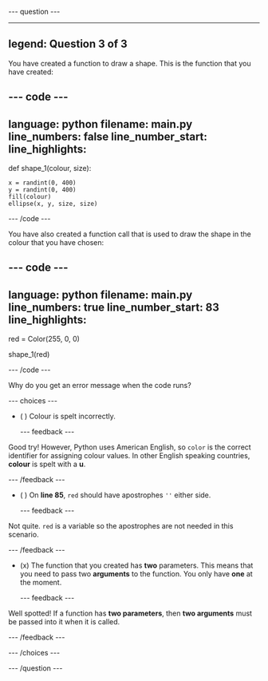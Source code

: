 
--- question ---

---
legend: Question 3 of 3
---

You have created a function to draw a shape. This is the function that you have created:

--- code ---
---
language: python
filename: main.py
line_numbers: false
line_number_start: 
line_highlights: 
---
def shape_1(colour, size):
  
    x = randint(0, 400)
    y = randint(0, 400)
    fill(colour)   
    ellipse(x, y, size, size)
--- /code ---

You have also created a function call that is used to draw the shape in the colour that you have chosen:

--- code ---
---
language: python
filename: main.py
line_numbers: true
line_number_start: 83
line_highlights: 
---
red = Color(255, 0, 0)

shape_1(red)

--- /code ---

Why do you get an error message when the code runs?

--- choices ---

- ( ) 
Colour is spelt incorrectly. 

  --- feedback ---
  
Good try! However, Python uses American English, so `color` is the correct identifier for assigning colour values. In other English speaking countries, **colour** is spelt with a **u**. 

  --- /feedback ---

- ( ) 
On **line 85**, `red` should have apostrophes `''` either side. 

  --- feedback ---
  
Not quite. `red` is a variable so the apostrophes are not needed in this scenario. 

  --- /feedback ---

- (x) 
The function that you created has **two** parameters. This means that you need to pass two **arguments** to the function. You only have **one** at the moment. 

  --- feedback ---
  
Well spotted! If a function has **two parameters**, then **two arguments** must be passed into it when it is called. 

  --- /feedback ---

--- /choices ---

--- /question ---
